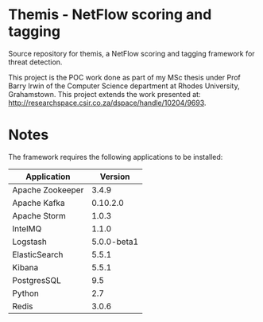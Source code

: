 # Themis -  NetFlow scoring and tagging

Source repository for themis, a NetFlow scoring and tagging framework for threat detection.

This project is the POC work done as part of my MSc thesis under Prof Barry Irwin of the Computer Science department at Rhodes University, Grahamstown. This project extends the work presented at: http://researchspace.csir.co.za/dspace/handle/10204/9693.

# Notes

The framework requires the following applications to be installed:

Application |Version 
---------------|------------
  Apache Zookeeper | 3.4.9
  Apache Kafka | 0.10.2.0
  Apache Storm | 1.0.3
  IntelMQ | 1.1.0
  Logstash | 5.0.0-beta1
  ElasticSearch | 5.5.1
  Kibana | 5.5.1
  PostgresSQL | 9.5
  Python | 2.7
  Redis | 3.0.6
